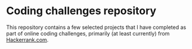 # Coding challenges repository

This repository contains a few selected projects that I have completed as part of online coding challenges, primarily (at least currently) from [Hackerrank.com](https://www.hackerrank.com).